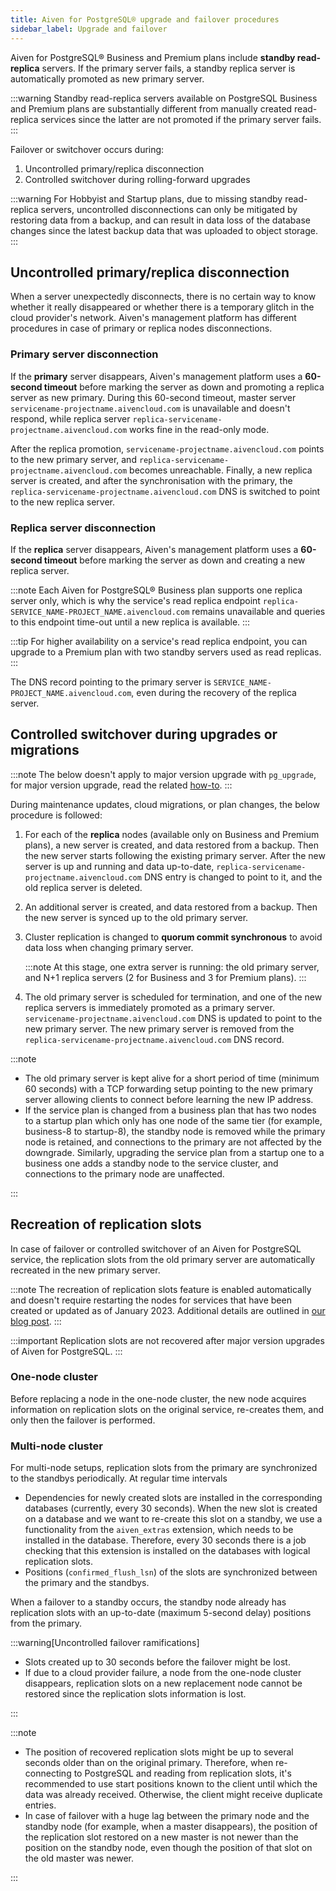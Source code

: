 ```yaml
---
title: Aiven for PostgreSQL® upgrade and failover procedures
sidebar_label: Upgrade and failover
---
```


Aiven for PostgreSQL® Business and Premium plans include **standby read-replica** servers. If the primary server fails, a standby replica server is automatically promoted as new primary server.

:::warning
Standby read-replica servers available on PostgreSQL Business and
Premium plans are substantially different from manually created
read-replica services since the latter are not promoted if the primary
server fails.
:::

Failover or switchover occurs during:

1.  Uncontrolled primary/replica disconnection
1.  Controlled switchover during rolling-forward upgrades

:::warning
For Hobbyist and Startup plans, due to missing standby read-replica
servers, uncontrolled disconnections can only be mitigated by restoring
data from a backup, and can result in data loss of the database changes
since the latest backup data that was uploaded to object storage.
:::

## Uncontrolled primary/replica disconnection

When a server unexpectedly disconnects, there is no certain way to know
whether it really disappeared or whether there is a temporary glitch in
the cloud provider's network. Aiven's management platform has
different procedures in case of primary or replica nodes disconnections.

### Primary server disconnection

If the **primary** server disappears, Aiven's management platform uses
a **60-second timeout** before marking the server as down and promoting
a replica server as new primary. During this 60-second timeout,
master server `servicename-projectname.aivencloud.com` is unavailable and doesn't
respond, while replica server `replica-servicename-projectname.aivencloud.com` works
fine in the read-only mode.

After the replica promotion, `servicename-projectname.aivencloud.com` points to the new
primary server, and `replica-servicename-projectname.aivencloud.com` becomes unreachable.
Finally, a new replica server is created, and after the synchronisation
with the primary, the `replica-servicename-projectname.aivencloud.com`
DNS is switched to point to the new replica server.

### Replica server disconnection

If the **replica** server disappears, Aiven's management platform uses
a **60-second timeout** before marking the server as down and creating a
new replica server.

:::note
Each Aiven for PostgreSQL® Business plan supports one replica server
only, which is why the service's read replica endpoint
`replica-SERVICE_NAME-PROJECT_NAME.aivencloud.com` remains unavailable
and queries to this endpoint time-out until a new replica is available.
:::

:::tip
For higher availability on a service's read replica endpoint, you can
upgrade to a Premium plan with two standby servers used as read
replicas.
:::

The DNS record pointing to the primary server is
`SERVICE_NAME-PROJECT_NAME.aivencloud.com`, even during the
recovery of the replica server.

## Controlled switchover during upgrades or migrations

:::note
The below doesn't apply to major version upgrade with `pg_upgrade`, for
major version upgrade, read the related
[how-to](/docs/products/postgresql/howto/upgrade).
:::

During maintenance updates, cloud migrations, or plan changes, the below
procedure is followed:

1.  For each of the **replica** nodes (available only on Business and
    Premium plans), a new server is created, and data restored from a
    backup. Then the new server starts following the existing primary
    server. After the new server is up and running and data up-to-date,
    `replica-servicename-projectname.aivencloud.com` DNS entry is
    changed to point to it, and the old replica server is deleted.
1.  An additional server is created, and data restored from a backup.
    Then the new server is synced up to the old primary server.
1.  Cluster replication is changed to **quorum commit synchronous** to
    avoid data loss when changing primary server.

    :::note
    At this stage, one extra server is running: the old primary server, and
    N+1 replica servers (2 for Business and 3 for Premium plans).
    :::

1.  The old primary server is scheduled for termination, and one of the
    new replica servers is immediately promoted as a primary server.
    `servicename-projectname.aivencloud.com` DNS is updated to point to
    the new primary server. The new primary server is removed from the
    `replica-servicename-projectname.aivencloud.com` DNS record.

:::note

- The old primary server is kept alive for a short period of time (minimum
60 seconds) with a TCP forwarding setup pointing to the new primary
server allowing clients to connect before learning the new IP address.
- If the service plan is changed from a business plan that has two nodes
to a startup plan which only has one node of the same tier (for example,
business-8 to startup-8), the standby node is removed while the primary
node is retained, and connections to the primary are not affected by the
downgrade. Similarly, upgrading the service plan from a startup one to a
business one adds a standby node to the service cluster, and connections
to the primary node are unaffected.

:::

## Recreation of replication slots

In case of failover or controlled switchover of an Aiven for PostgreSQL
service, the replication slots from the old primary server are
automatically recreated in the new primary server.

:::note
The recreation of replication slots feature is enabled automatically and
doesn't require restarting the nodes for services that have been
created or updated as of January 2023. Additional details are outlined
in [our blog
post](https://aiven.io/blog/aiven-for-pg-recreates-logical-replication-slots).
:::

:::important
Replication slots are not recovered after major version upgrades of
Aiven for PostgreSQL.
:::

### One-node cluster

Before replacing a node in the one-node cluster, the new node acquires
information on replication slots on the original service, re-creates
them, and only then the failover is performed.

### Multi-node cluster

For multi-node setups, replication slots from the primary are
synchronized to the standbys periodically. At regular time intervals

-   Dependencies for newly created slots are installed in the
    corresponding databases (currently, every 30 seconds). When the new
    slot is created on a database and we want to re-create this slot on
    a standby, we use a functionality from the `aiven_extras` extension,
    which needs to be installed in the database. Therefore, every 30
    seconds there is a job checking that this extension is installed on
    the databases with logical replication slots.
-   Positions (`confirmed_flush_lsn`) of the slots are synchronized
    between the primary and the standbys.

When a failover to a standby occurs, the standby node already has
replication slots with an up-to-date (maximum 5-second delay) positions
from the primary.

:::warning[Uncontrolled failover ramifications]

-   Slots created up to 30 seconds before the failover might be lost.
-   If due to a cloud provider failure, a node from the one-node cluster
    disappears, replication slots on a new replacement node cannot be
    restored since the replication slots information is lost.

:::

:::note

-   The position of recovered replication slots might be up to several
    seconds older than on the original primary. Therefore, when
    re-connecting to PostgreSQL and reading from replication slots,
    it's recommended to use start positions known to the client until
    which the data was already received. Otherwise, the client might
    receive duplicate entries.
-   In case of failover with a huge lag between the primary node and the
    standby node (for example, when a master disappears), the position
    of the replication slot restored on a new master is not newer than
    the position on the standby node, even though the position of that
    slot on the old master was newer.

:::
